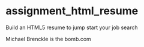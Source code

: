 # assignment_html_resume
Build an HTML5 resume to jump start your job search

Michael Brenckle is the bomb.com

